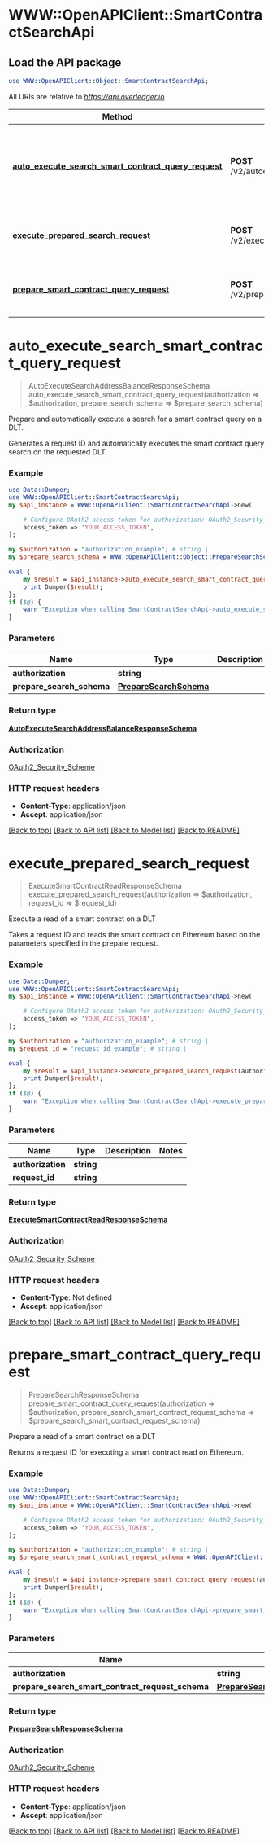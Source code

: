 # WWW::OpenAPIClient::SmartContractSearchApi

## Load the API package
```perl
use WWW::OpenAPIClient::Object::SmartContractSearchApi;
```

All URIs are relative to *https://api.overledger.io*

Method | HTTP request | Description
------------- | ------------- | -------------
[**auto_execute_search_smart_contract_query_request**](SmartContractSearchApi.md#auto_execute_search_smart_contract_query_request) | **POST** /v2/autoexecution/search/smartcontract | Prepare and automatically execute a search for a smart contract query on a DLT.
[**execute_prepared_search_request**](SmartContractSearchApi.md#execute_prepared_search_request) | **POST** /v2/execution/search/smartcontract | Execute a read of a smart contract on a DLT
[**prepare_smart_contract_query_request**](SmartContractSearchApi.md#prepare_smart_contract_query_request) | **POST** /v2/preparation/search/smartcontract | Prepare a read of a smart contract on a DLT


# **auto_execute_search_smart_contract_query_request**
> AutoExecuteSearchAddressBalanceResponseSchema auto_execute_search_smart_contract_query_request(authorization => $authorization, prepare_search_schema => $prepare_search_schema)

Prepare and automatically execute a search for a smart contract query on a DLT.

Generates a request ID and automatically executes the smart contract query search on the requested DLT.

### Example
```perl
use Data::Dumper;
use WWW::OpenAPIClient::SmartContractSearchApi;
my $api_instance = WWW::OpenAPIClient::SmartContractSearchApi->new(

    # Configure OAuth2 access token for authorization: OAuth2_Security_Scheme
    access_token => 'YOUR_ACCESS_TOKEN',
);

my $authorization = "authorization_example"; # string | 
my $prepare_search_schema = WWW::OpenAPIClient::Object::PrepareSearchSchema->new(); # PrepareSearchSchema | 

eval {
    my $result = $api_instance->auto_execute_search_smart_contract_query_request(authorization => $authorization, prepare_search_schema => $prepare_search_schema);
    print Dumper($result);
};
if ($@) {
    warn "Exception when calling SmartContractSearchApi->auto_execute_search_smart_contract_query_request: $@\n";
}
```

### Parameters

Name | Type | Description  | Notes
------------- | ------------- | ------------- | -------------
 **authorization** | **string**|  | 
 **prepare_search_schema** | [**PrepareSearchSchema**](PrepareSearchSchema.md)|  | 

### Return type

[**AutoExecuteSearchAddressBalanceResponseSchema**](AutoExecuteSearchAddressBalanceResponseSchema.md)

### Authorization

[OAuth2_Security_Scheme](../README.md#OAuth2_Security_Scheme)

### HTTP request headers

 - **Content-Type**: application/json
 - **Accept**: application/json

[[Back to top]](#) [[Back to API list]](../README.md#documentation-for-api-endpoints) [[Back to Model list]](../README.md#documentation-for-models) [[Back to README]](../README.md)

# **execute_prepared_search_request**
> ExecuteSmartContractReadResponseSchema execute_prepared_search_request(authorization => $authorization, request_id => $request_id)

Execute a read of a smart contract on a DLT

Takes a request ID and reads the smart contract on Ethereum based on the parameters specified in the prepare request.

### Example
```perl
use Data::Dumper;
use WWW::OpenAPIClient::SmartContractSearchApi;
my $api_instance = WWW::OpenAPIClient::SmartContractSearchApi->new(

    # Configure OAuth2 access token for authorization: OAuth2_Security_Scheme
    access_token => 'YOUR_ACCESS_TOKEN',
);

my $authorization = "authorization_example"; # string | 
my $request_id = "request_id_example"; # string | 

eval {
    my $result = $api_instance->execute_prepared_search_request(authorization => $authorization, request_id => $request_id);
    print Dumper($result);
};
if ($@) {
    warn "Exception when calling SmartContractSearchApi->execute_prepared_search_request: $@\n";
}
```

### Parameters

Name | Type | Description  | Notes
------------- | ------------- | ------------- | -------------
 **authorization** | **string**|  | 
 **request_id** | **string**|  | 

### Return type

[**ExecuteSmartContractReadResponseSchema**](ExecuteSmartContractReadResponseSchema.md)

### Authorization

[OAuth2_Security_Scheme](../README.md#OAuth2_Security_Scheme)

### HTTP request headers

 - **Content-Type**: Not defined
 - **Accept**: application/json

[[Back to top]](#) [[Back to API list]](../README.md#documentation-for-api-endpoints) [[Back to Model list]](../README.md#documentation-for-models) [[Back to README]](../README.md)

# **prepare_smart_contract_query_request**
> PrepareSearchResponseSchema prepare_smart_contract_query_request(authorization => $authorization, prepare_search_smart_contract_request_schema => $prepare_search_smart_contract_request_schema)

Prepare a read of a smart contract on a DLT

Returns a request ID for executing a smart contract read on Ethereum.

### Example
```perl
use Data::Dumper;
use WWW::OpenAPIClient::SmartContractSearchApi;
my $api_instance = WWW::OpenAPIClient::SmartContractSearchApi->new(

    # Configure OAuth2 access token for authorization: OAuth2_Security_Scheme
    access_token => 'YOUR_ACCESS_TOKEN',
);

my $authorization = "authorization_example"; # string | 
my $prepare_search_smart_contract_request_schema = WWW::OpenAPIClient::Object::PrepareSearchSmartContractRequestSchema->new(); # PrepareSearchSmartContractRequestSchema | 

eval {
    my $result = $api_instance->prepare_smart_contract_query_request(authorization => $authorization, prepare_search_smart_contract_request_schema => $prepare_search_smart_contract_request_schema);
    print Dumper($result);
};
if ($@) {
    warn "Exception when calling SmartContractSearchApi->prepare_smart_contract_query_request: $@\n";
}
```

### Parameters

Name | Type | Description  | Notes
------------- | ------------- | ------------- | -------------
 **authorization** | **string**|  | 
 **prepare_search_smart_contract_request_schema** | [**PrepareSearchSmartContractRequestSchema**](PrepareSearchSmartContractRequestSchema.md)|  | 

### Return type

[**PrepareSearchResponseSchema**](PrepareSearchResponseSchema.md)

### Authorization

[OAuth2_Security_Scheme](../README.md#OAuth2_Security_Scheme)

### HTTP request headers

 - **Content-Type**: application/json
 - **Accept**: application/json

[[Back to top]](#) [[Back to API list]](../README.md#documentation-for-api-endpoints) [[Back to Model list]](../README.md#documentation-for-models) [[Back to README]](../README.md)

